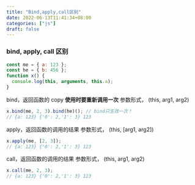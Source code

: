 ```yaml
---
title: "Bind,apply,call区别"
date: 2022-06-13T11:41:34+08:00
categories: ["js"]
draft: false
---
```


### bind, apply, call 区别

```js
const me = { a: 123 };
const he = { b: 456 };
function x() {
  console.log(this, arguments, this.a);
}
```

bind，返回函数的 copy
**使用时要重新调用一次**
参数形式， (this, arg1, arg2)

```js
x.bind(me, 2, 3).bind(he)(); // bind只生效一次！
// {a: 123} {'0': 2,'1': 3} 123
```

apply，返回函数的调用的结果
参数形式， (this, [arg1, arg2])

```js
x.apply(me, [2, 3]);
// {a: 123} {'0': 2,'1': 3} 123
```

call，返回函数的调用的结果
参数形式， (this, arg1, arg2)

```js
x.call(me, 2, 3);
// {a: 123} {'0': 2,'1': 3} 123
```
